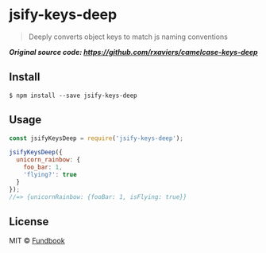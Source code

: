# jsify-keys-deep

> Deeply converts object keys to match js naming conventions

___Original source code: <https://github.com/rxaviers/camelcase-keys-deep>___

## Install

```
$ npm install --save jsify-keys-deep
```

## Usage

```js
const jsifyKeysDeep = require('jsify-keys-deep');

jsifyKeysDeep({
  unicorn_rainbow: {
    foo_bar: 1,
    'flying?': true
  }
});
//=> {unicornRainbow: {fooBar: 1, isFlying: true}}
```

## License

MIT © [Fundbook](https://fundbook.co.jp/)
